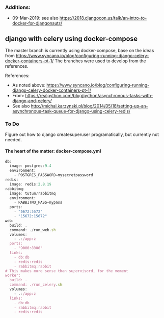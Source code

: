 ### Additions:
* 09-Mar-2019: see also https://2018.djangocon.us/talk/an-intro-to-docker-for-djangonauts/

## django with celery using docker-compose

The master branch is currently using docker-compose, base on the ideas from https://www.syncano.io/blog/configuring-running-django-celery-docker-containers-pt-1/ The branches were used to develop from the references.

References:
  - As noted above: https://www.syncano.io/blog/configuring-running-django-celery-docker-containers-pt-1/
  - From: https://realpython.com/blog/python/asynchronous-tasks-with-django-and-celery/
  - See also http://michal.karzynski.pl/blog/2014/05/18/setting-up-an-asynchronous-task-queue-for-django-using-celery-redis/

### To Do
Figure out how to django createsuperuser programatically, but currently not needed.

#### The heart of the matter: docker-compose.yml

```javascript
db:
  image: postgres:9.4
  environment:
    - POSTGRES_PASSWORD=mysecretpassword
redis:
  image: redis:2.8.19
rabbitmq:
  image: tutum/rabbitmq
  environment:
    - RABBITMQ_PASS=mypass
  ports:
    - "5672:5672"
    - "15672:15672"
web:
  build: .
  command: ./run_web.sh
  volumes:
    - .:/app:z
  ports:
    - "9000:8000"
  links:
    - db:db
    - redis:redis
    - rabbitmq:rabbit
# This makes more sense than supervisord, for the moment
worker:
  build: .
  command: ./run_celery.sh
  volumes:
    - .:/app:z
  links:
    - db:db
    - rabbitmq:rabbit
    - redis:redis
```
